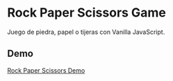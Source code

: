 # Rock Paper Scissors Game
Juego de piedra, papel o tijeras con Vanilla JavaScript.

Demo
---
[Rock Paper Scissors Demo](https://micazoyolli.github.io/rock-paper-scissors-game/)
